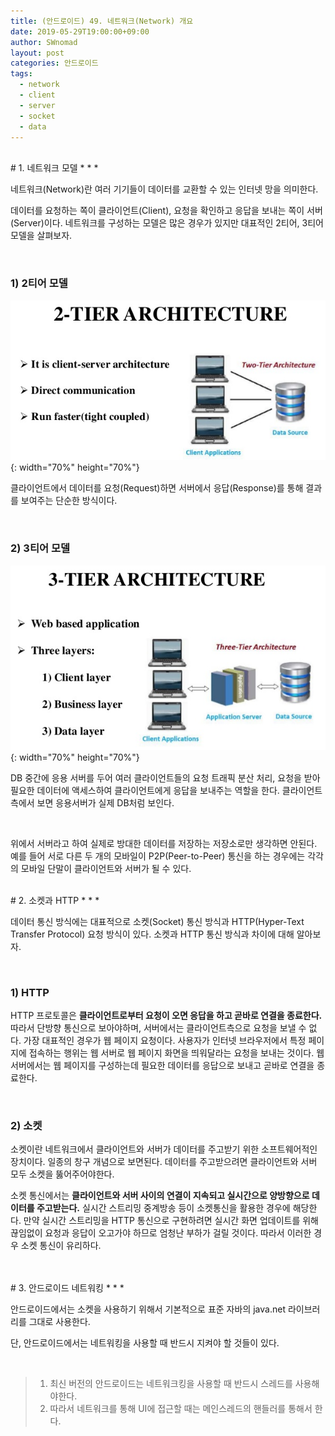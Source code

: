 ```yaml
---
title: (안드로이드) 49. 네트워크(Network) 개요
date: 2019-05-29T19:00:00+09:00
author: SWnomad
layout: post
categories: 안드로이드
tags:
  - network
  - client
  - server
  - socket
  - data
---
```


<br>
# 1. 네트워크 모델
* * *

네트워크(Network)란 여러 기기들이 데이터를 교환할 수 있는 인터넷 망을 의미한다.

데이터를 요청하는 쪽이 클라이언트(Client), 요청을 확인하고 응답을 보내는 쪽이 서버(Server)이다. 네트워크를 구성하는 모델은 많은 경우가 있지만 대표적인 2티어, 3티어 모델을 살펴보자.

<br>

### 1) 2티어 모델

![1](/images/android/49/1.png){: width="70%" height="70%"}

클라이언트에서 데이터를 요청(Request)하면 서버에서 응답(Response)를 통해 결과를 보여주는 단순한 방식이다.

<br>

### 2) 3티어 모델

![2](/images/android/49/2.png){: width="70%" height="70%"}

DB 중간에 응용 서버를 두어 여러 클라이언트들의 요청 트래픽 분산 처리, 요청을 받아 필요한 데이터에 액세스하여 클라이언트에게 응답을 보내주는 역할을 한다. 클라이언트측에서 보면 응용서버가 실제 DB처럼 보인다.

<br>

위에서 서버라고 하여 실제로 방대한 데이터를 저장하는 저장소로만 생각하면 안된다. 예를 들어 서로 다른 두 개의 모바일이 P2P(Peer-to-Peer) 통신을 하는 경우에는 각각의 모바일 단말이 클라이언트와 서버가 될 수 있다.

<br>
# 2. 소켓과 HTTP
* * *

데이터 통신 방식에는 대표적으로 소켓(Socket) 통신 방식과 HTTP(Hyper-Text Transfer Protocol) 요청 방식이 있다. 소켓과 HTTP 통신 방식과 차이에 대해 알아보자.

<br>

### 1) HTTP

HTTP 프로토콜은 **클라이언트로부터 요청이 오면 응답을 하고 곧바로 연결을 종료한다.** 따라서 단방향 통신으로 보아야하며, 서버에서는 클라이언트측으로 요청을 보낼 수 없다. 가장 대표적인 경우가 웹 페이지 요청이다. 사용자가 인터넷 브라우저에서 특정 페이지에 접속하는 행위는 웹 서버로 웹 페이지 화면을 띄워달라는 요청을 보내는 것이다. 웹 서버에서는 웹 페이지를 구성하는데 필요한 데이터를 응답으로 보내고 곧바로 연결을 종료한다.

<br>

### 2) 소켓

소켓이란 네트워크에서 클라이언트와 서버가 데이터를 주고받기 위한 소프트웨어적인 장치이다. 일종의 창구 개념으로 보면된다. 데이터를 주고받으려면 클라이언트와 서버 모두 소켓을 뚫어주어야한다.

소켓 통신에서는 **클라이언트와 서버 사이의 연결이 지속되고 실시간으로 양방향으로 데이터를 주고받는다.** 실시간 스트리밍 중계방송 등이 소켓통신을 활용한 경우에 해당한다. 만약 실시간 스트리밍을 HTTP 통신으로 구현하려면 실시간 화면 업데이트를 위해 끊임없이 요청과 응답이 오고가야 하므로 엄청난 부하가 걸릴 것이다. 따라서 이러한 경우 소켓 통신이 유리하다.

<br>

<br>
# 3. 안드로이드 네트워킹
* * *

안드로이드에서는 소켓을 사용하기 위해서 기본적으로 표준 자바의 java.net 라이브러리를 그대로 사용한다.

단, 안드로이드에서는 네트워킹을 사용할 때 반드시 지켜야 할 것들이 있다.

<br>

> 1. 최신 버전의 안드로이드는 네트워크킹을 사용할 때 반드시 스레드를 사용해야한다.
> 2. 따라서 네트워크를 통해 UI에 접근할 때는 메인스레드의 핸들러를 통해서 한다.

